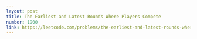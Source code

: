 ```yaml
---
layout: post
title: The Earliest and Latest Rounds Where Players Compete
number: 1900
link: https://leetcode.com/problems/the-earliest-and-latest-rounds-where-players-compete
---
```

